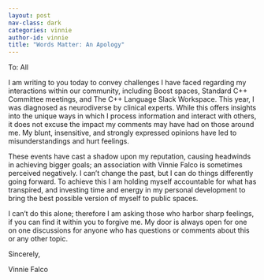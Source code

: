 ```yaml
---
layout: post
nav-class: dark
categories: vinnie
author-id: vinnie
title: "Words Matter: An Apology"
---
```

To: All

I am writing to you today to convey challenges I have faced regarding my interactions within our community, including Boost spaces, Standard C++ Committee meetings, and The C++ Language Slack Workspace. This year, I was diagnosed as neurodiverse by clinical experts. While this offers insights into the unique ways in which I process information and interact with others, it does not excuse the impact my comments may have had on those around me. My blunt, insensitive, and strongly expressed opinions have led to misunderstandings and hurt feelings.

These events have cast a shadow upon my reputation, causing headwinds in achieving bigger goals; an association with Vinnie Falco is sometimes perceived negatively. I can’t change the past, but I can do things differently going forward. To achieve this I am holding myself accountable for what has transpired, and investing time and energy in my personal development to bring the best possible version of myself to public spaces.

I can’t do this alone; therefore I am asking those who harbor sharp feelings, if you can find it within you to forgive me. My door is always open for one on one discussions for anyone who has questions or comments about this or any other topic.

Sincerely,

Vinnie Falco
